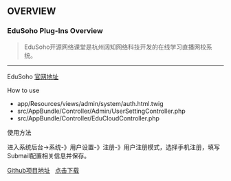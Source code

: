 ## OVERVIEW

### EduSoho Plug-Ins Overview

>EduSoho开源网络课堂是杭州阔知网络科技开发的在线学习直播网校系统。

------
EduSoho [官网地址](http://www.edusoho.com)

How to use
-	app/Resources/views/admin/system/auth.html.twig
-	src/AppBundle/Controller/Admin/UserSettingController.php
-	src/AppBundle/Controller/EduCloudController.php

使用方法

进入系统后台->系统-》用户设置-》注册-》用户注册模式，选择手机注册，填写Submail配置相关信息并保存。

[Github项目地址](https://github.com/submail-developers/edusoho_sms)&nbsp;&nbsp;&nbsp;[点击下载](https://github.com/submail-developers/edusoho_sms/archive/master.zip)
